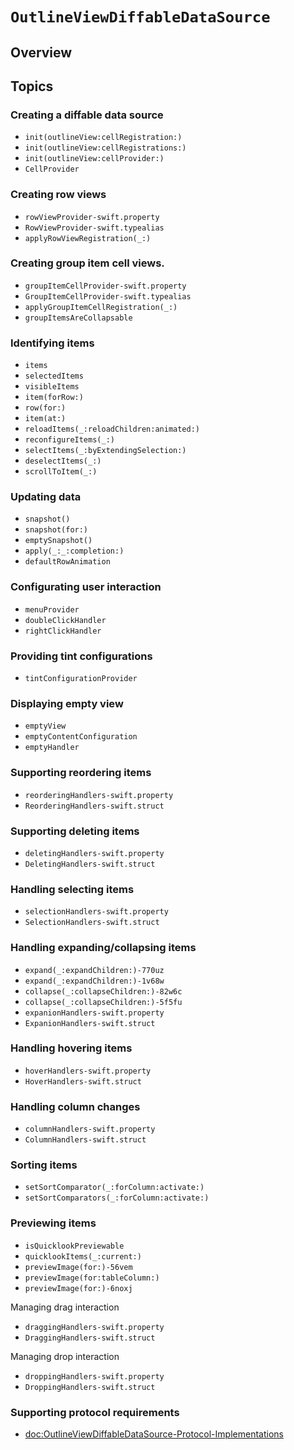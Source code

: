 # ``OutlineViewDiffableDataSource``

## Overview

## Topics

### Creating a diffable data source

- ``init(outlineView:cellRegistration:)``
- ``init(outlineView:cellRegistrations:)``
- ``init(outlineView:cellProvider:)``
- ``CellProvider``

### Creating row views

- ``rowViewProvider-swift.property``
- ``RowViewProvider-swift.typealias``
- ``applyRowViewRegistration(_:)``

### Creating group item cell views.

- ``groupItemCellProvider-swift.property``
- ``GroupItemCellProvider-swift.typealias``
- ``applyGroupItemCellRegistration(_:)``
- ``groupItemsAreCollapsable``

### Identifying items

- ``items``
- ``selectedItems``
- ``visibleItems``
- ``item(forRow:)``
- ``row(for:)``
- ``item(at:)``
- ``reloadItems(_:reloadChildren:animated:)``
- ``reconfigureItems(_:)``
- ``selectItems(_:byExtendingSelection:)``
- ``deselectItems(_:)``
- ``scrollToItem(_:)``

### Updating data

- ``snapshot()``
- ``snapshot(for:)``
- ``emptySnapshot()``
- ``apply(_:_:completion:)``
- ``defaultRowAnimation``

### Configurating user interaction

- ``menuProvider``
- ``doubleClickHandler``
- ``rightClickHandler``

### Providing tint configurations

- ``tintConfigurationProvider``

### Displaying empty view

- ``emptyView``
- ``emptyContentConfiguration``
- ``emptyHandler``

### Supporting reordering items

- ``reorderingHandlers-swift.property``
- ``ReorderingHandlers-swift.struct``

### Supporting deleting items

- ``deletingHandlers-swift.property``
- ``DeletingHandlers-swift.struct``

### Handling selecting items

- ``selectionHandlers-swift.property``
- ``SelectionHandlers-swift.struct``

### Handling expanding/collapsing items

- ``expand(_:expandChildren:)-770uz``
- ``expand(_:expandChildren:)-1v68w``
- ``collapse(_:collapseChildren:)-82w6c``
- ``collapse(_:collapseChildren:)-5f5fu``
- ``expanionHandlers-swift.property``
- ``ExpanionHandlers-swift.struct``

### Handling hovering items

- ``hoverHandlers-swift.property``
- ``HoverHandlers-swift.struct``

### Handling column changes

- ``columnHandlers-swift.property``
- ``ColumnHandlers-swift.struct``

### Sorting items

- ``setSortComparator(_:forColumn:activate:)``
- ``setSortComparators(_:forColumn:activate:)``

### Previewing items

- ``isQuicklookPreviewable``
- ``quicklookItems(_:current:)``
- ``previewImage(for:)-56vem``
- ``previewImage(for:tableColumn:)``
- ``previewImage(for:)-6noxj``

Managing drag interaction

- ``draggingHandlers-swift.property``
- ``DraggingHandlers-swift.struct``

Managing drop interaction

- ``droppingHandlers-swift.property``
- ``DroppingHandlers-swift.struct``

### Supporting protocol requirements

- <doc:OutlineViewDiffableDataSource-Protocol-Implementations>
